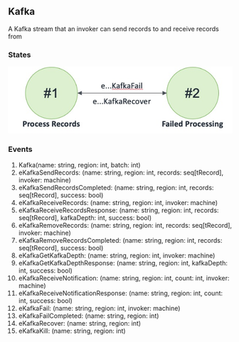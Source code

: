 ## Kafka

A Kafka stream that an invoker can send records to and receive records from

### States

![Kafka States!](images/KafkaStates.jpg)

### Events

1. Kafka(name: string, region: int, batch: int)
2. eKafkaSendRecords: (name: string, region: int, records: seq[tRecord], invoker: machine)
3. eKafkaSendRecordsCompleted: (name: string, region: int, records: seq[tRecord], success: bool)
4. eKafkaReceiveRecords: (name: string, region: int, invoker: machine)
5. eKafkaReceiveRecordsResponse: (name: string, region: int, records: seq[tRecord], kafkaDepth: int, success: bool)
6. eKafkaRemoveRecords: (name: string, region: int, records: seq[tRecord], invoker: machine)
7. eKafkaRemoveRecordsCompleted: (name: string, region: int, records: seq[tRecord], success: bool)
8. eKafkaGetKafkaDepth: (name: string, region: int, invoker: machine)
9. eKafkaGetKafkaDepthResponse: (name: string, region: int, kafkaDepth: int, success: bool)
10. eKafkaReceiveNotification: (name: string, region: int, count: int, invoker: machine)
11. eKafkaReceiveNotificationResponse: (name: string, region: int, count: int, success: bool)
12. eKafkaFail: (name: string, region: int, invoker: machine)
13. eKafkaFailCompleted: (name: string, region: int)
14. eKafkaRecover: (name: string, region: int)
15. eKafkaKill: (name: string, region: int)